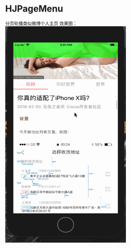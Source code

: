 # HJPageMenu
分页轮播类似微博个人主页
效果图：
![image](https://github.com/hanwanjie853710069/HJPageMenu/blob/master/pageMenu.gif)
